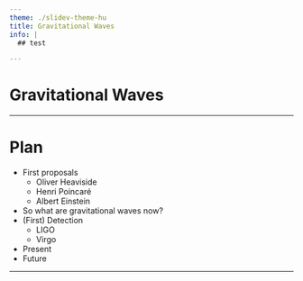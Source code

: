 ```yaml
---
theme: ./slidev-theme-hu
title: Gravitational Waves
info: |
  ## test

---
```

# Gravitational Waves
---

# Plan

- First proposals
  - Oliver Heaviside
  - Henri Poincaré
  - Albert Einstein
- So what are gravitational waves now?
- (First) Detection
  - LIGO
  - Virgo
- Present
- Future
---